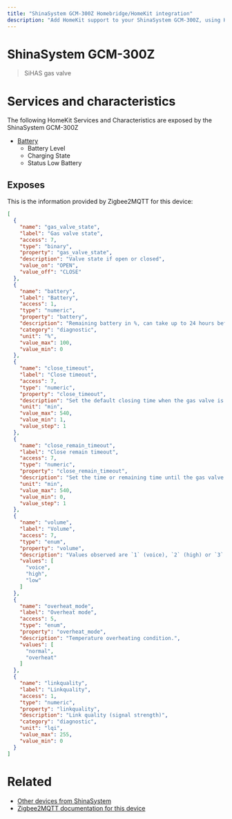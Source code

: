 ```yaml
---
title: "ShinaSystem GCM-300Z Homebridge/HomeKit integration"
description: "Add HomeKit support to your ShinaSystem GCM-300Z, using Homebridge, Zigbee2MQTT and homebridge-z2m."
---
```

<!---
This file has been GENERATED using src/docgen/docgen.ts
DO NOT EDIT THIS FILE MANUALLY!
-->
# ShinaSystem GCM-300Z
> SiHAS gas valve


# Services and characteristics
The following HomeKit Services and Characteristics are exposed by
the ShinaSystem GCM-300Z

* [Battery](../../battery.md)
  * Battery Level
  * Charging State
  * Status Low Battery



## Exposes

This is the information provided by Zigbee2MQTT for this device:

```json
[
  {
    "name": "gas_valve_state",
    "label": "Gas valve state",
    "access": 7,
    "type": "binary",
    "property": "gas_valve_state",
    "description": "Valve state if open or closed",
    "value_on": "OPEN",
    "value_off": "CLOSE"
  },
  {
    "name": "battery",
    "label": "Battery",
    "access": 1,
    "type": "numeric",
    "property": "battery",
    "description": "Remaining battery in %, can take up to 24 hours before reported",
    "category": "diagnostic",
    "unit": "%",
    "value_max": 100,
    "value_min": 0
  },
  {
    "name": "close_timeout",
    "label": "Close timeout",
    "access": 7,
    "type": "numeric",
    "property": "close_timeout",
    "description": "Set the default closing time when the gas valve is open.",
    "unit": "min",
    "value_max": 540,
    "value_min": 1,
    "value_step": 1
  },
  {
    "name": "close_remain_timeout",
    "label": "Close remain timeout",
    "access": 7,
    "type": "numeric",
    "property": "close_remain_timeout",
    "description": "Set the time or remaining time until the gas valve closes.",
    "unit": "min",
    "value_max": 540,
    "value_min": 0,
    "value_step": 1
  },
  {
    "name": "volume",
    "label": "Volume",
    "access": 7,
    "type": "enum",
    "property": "volume",
    "description": "Values observed are `1` (voice), `2` (high) or `3` (low).",
    "values": [
      "voice",
      "high",
      "low"
    ]
  },
  {
    "name": "overheat_mode",
    "label": "Overheat mode",
    "access": 5,
    "type": "enum",
    "property": "overheat_mode",
    "description": "Temperature overheating condition.",
    "values": [
      "normal",
      "overheat"
    ]
  },
  {
    "name": "linkquality",
    "label": "Linkquality",
    "access": 1,
    "type": "numeric",
    "property": "linkquality",
    "description": "Link quality (signal strength)",
    "category": "diagnostic",
    "unit": "lqi",
    "value_max": 255,
    "value_min": 0
  }
]
```

# Related
* [Other devices from ShinaSystem](../index.md#shinasystem)
* [Zigbee2MQTT documentation for this device](https://www.zigbee2mqtt.io/devices/GCM-300Z.html)